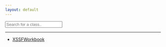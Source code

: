 ```yaml
---
layout: default
---
```


<input type="text" id="myInput" onkeyup="myFunction()" placeholder="Search for a class.." title="Type in a name">

---

<ul id="myUL">
  <li><a class="page-scroll" href="./XSSFWorkbook/">XSSFWorkbook</a></li>
</ul>
